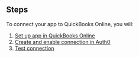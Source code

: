 ## Steps
To connect your app to QuickBooks Online, you will:
1. [Set up app in QuickBooks Online](#set-up-app-in-quickbooks-online)
2. [Create and enable connection in Auth0](#create-and-enable-connection-in-auth0)
3. [Test connection](#test-connection)
